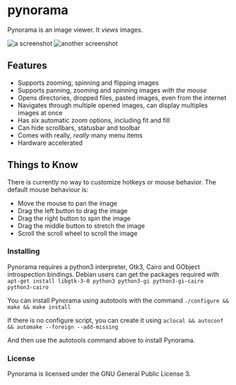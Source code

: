 pynorama
========

Pynorama is an image viewer. It *views* images.

![a screenshot](http://i.imgur.com/vaXdV9C.png)
![another screenshot](http://i.imgur.com/HcmHecj.png)

Features
--------

* Supports zooming, spinning and flipping images
* Supports panning, zooming and spinning images _with the mouse_
* Opens directories, dropped files, pasted images, even from the internet
* Navigates through multiple opened images, can display multiples images at once
* Has _six_ automatic zoom options, including fit and fill
* Can hide scrollbars, statusbar and toolbar
* Comes with really, *really* many menu items
* Hardware accelerated

Things to Know
--------------

There is currently no way to customize hotkeys or mouse behavior.
The default mouse behaviour is:

- Move the mouse to pan the image
- Drag the left button to drag the image
- Drag the right button to spin the image
- Drag the middle button to stretch the image
- Scroll the scroll wheel to scroll the image

### Installing

Pynorama requires a python3 interpreter, Gtk3, Cairo and
GObject introspection bindings. Debian users can get the packages required with
`apt-get install libgtk-3-0 python3 python3-gi python3-gi-cairo python3-cairo`

You can install Pynorama using autotools with the command
`./configure && make && make install`

If there is no configure script, you can create it using
`aclocal && autoconf && automake --foreign --add-missing`

And then use the autotools command above to install Pynorama.

### License

Pynorama is licensed under the GNU General Public License 3.
